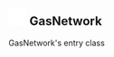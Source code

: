 ## <img src="../../.gitbook/assets/base.png" width="32" height="32" /> GasNetwork
GasNetwork's entry class<br>
